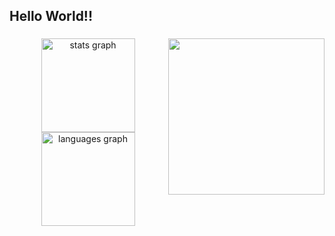 <h2 align="left">Hello World!!</h2>

###

<img align="right" height="250" src="https://i.pinimg.com/564x/05/9c/3c/059c3c58c38c2fa302316865bb9afdb0.jpg"  />

###

<div align="center">
  <img src="https://github-readme-stats.vercel.app/api?username=Felipe4356&hide_title=false&hide_rank=false&show_icons=true&include_all_commits=true&count_private=true&disable_animations=false&theme=dracula&locale=en&hide_border=false&order=1" height="150" alt="stats graph"  />
  <img src="https://github-readme-stats.vercel.app/api/top-langs?username=Felipe4356&locale=en&hide_title=false&layout=compact&card_width=320&langs_count=5&theme=dracula&hide_border=false&order=2" height="150" alt="languages graph"  />
</div>


